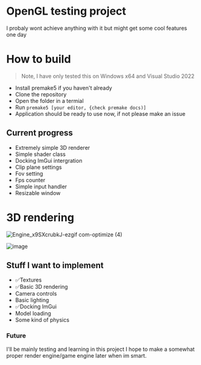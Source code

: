 # OpenGL testing project
I probaly wont achieve anything with it but might get some cool features one day

# How to build 
> Note, I have only tested this on Windows x64 and Visual Studio 2022
* Install premake5 if you haven't already
* Clone the repository
* Open the folder in a termial
* Run `premake5 [your editor, {check premake docs)]`
* Application should be ready to use now, if not please make an issue

## Current progress
* Extremely simple 3D renderer
* Simple shader class
* Docking ImGui intergration
* Clip plane settings
* Fov setting
* Fps counter
* Simple input handler
* Resizable window

# 3D rendering
![Engine_x9SXcrubkJ-ezgif com-optimize (4)](https://github.com/jonesy-b-dev/GraphicsEngineTests/assets/59418915/af79d7a7-b921-4f42-97fc-860953311d19)




![image](https://github.com/jonesy-b-dev/GraphicsEngineTests/assets/59418915/cace4099-4fc9-4fea-84b6-13e072f49cfb)

## Stuff I want to implement
* ✅Textures
* ✅Basic 3D rendering
* Camera controls
* Basic lighting
* ✅Docking ImGui
* Model loading
* Some kind of physics

### Future
I'll be mainly testing and learning in this project
I hope to make a somewhat proper render engine/game engine later when im smart.
